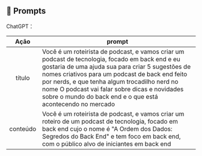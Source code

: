 ## 🧠 Prompts


ChatGPT：

|   Ação   | prompt                                                                                                                                                                                                                                                                         |
| :------: | ------------------------------------------------------------------------------------------------------------------------------------------------------------------------------------------------------------------------------------------------------------------------------ |
|  título  | Você é um roteirista de podcast, e vamos criar um podcast de tecnologia, focado em back end e eu gostaria de uma ajuda sua para criar 5 sugestões de nomes criativos para um podcast de back end feito por nerds, e que tenha algum trocadilho nerd no nome O podcast vai falar sobre dicas e novidades sobre o mundo do back end e o que está acontecendo no mercado                                                        |
| conteúdo | Você é um roteirista de podcast, e vamos criar um roteiro de um podcast de tecnologia, focado em back end cujo o nome é "A Ordem dos Dados: Segredos do Back End" e tem foco em back end, com o público alvo de iniciantes em back end |


